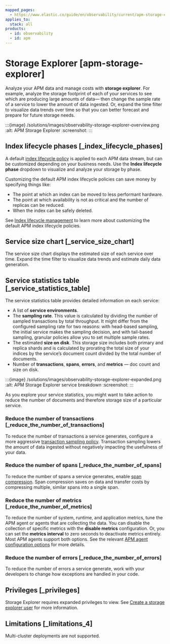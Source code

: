 ```yaml
---
mapped_pages:
  - https://www.elastic.co/guide/en/observability/current/apm-storage-explorer.html
applies_to:
  stack: all
products:
  - id: observability
  - id: apm
---
```


# Storage Explorer [apm-storage-explorer]

Analyze your APM data and manage costs with **storage explorer**. For example, analyze the storage footprint of each of your services to see which are producing large amounts of data— then change the sample rate of a service to lower the amount of data ingested. Or, expand the time filter to visualize data trends over time so that you can better forecast and prepare for future storage needs.

:::{image} /solutions/images/observability-storage-explorer-overview.png
:alt: APM Storage Explorer
:screenshot:
:::

## Index lifecycle phases [_index_lifecycle_phases]

A default [index lifecycle policy](/solutions/observability/apm/index-lifecycle-management.md) is applied to each APM data stream, but can be customized depending on your business needs. Use the **Index lifecycle phase** dropdown to visualize and analyze your storage by phase.

Customizing the default APM index lifecycle policies can save money by specifying things like:

* The point at which an index can be moved to less performant hardware.
* The point at which availability is not as critical and the number of replicas can be reduced.
* When the index can be safely deleted.

See [Index lifecycle management](/solutions/observability/apm/index-lifecycle-management.md) to learn more about customizing the default APM index lifecycle policies.

## Service size chart [_service_size_chart]

The service size chart displays the estimated size of each service over time. Expand the time filter to visualize data trends and estimate daily data generation.

## Service statistics table [_service_statistics_table]

The service statistics table provides detailed information on each service:

* A list of **service environments**.
* The **sampling rate**. This value is calculated by dividing the number of sampled transactions by total throughput. It might differ from the configured sampling rate for two reasons: with head-based sampling, the initial service makes the sampling decision, and with tail-based sampling, granular policies allow you to set multiple sample rates.
* The estimated **size on disk**. This storage size includes both primary and replica shards and is calculated by prorating the total size of your indices by the service’s document count divided by the total number of documents.
* Number of **transactions**, **spans**, **errors**, and **metrics** — doc count and size on disk.

:::{image} /solutions/images/observability-storage-explorer-expanded.png
:alt: APM Storage Explorer service breakdown
:screenshot:
:::

As you explore your service statistics, you might want to take action to reduce the number of documents and therefore storage size of a particular service.

### Reduce the number of transactions [_reduce_the_number_of_transactions]

To reduce the number of transactions a service generates, configure a more aggressive [transaction sampling policy](/solutions/observability/apm/transaction-sampling.md). Transaction sampling lowers the amount of data ingested without negatively impacting the usefulness of your data.

### Reduce the number of spans [_reduce_the_number_of_spans]

To reduce the number of spans a service generates, enable [span compression](/solutions/observability/apm/spans.md#apm-spans-span-compression). Span compression saves on data and transfer costs by compressing multiple, similar spans into a single span.

### Reduce the number of metrics [_reduce_the_number_of_metrics]

To reduce the number of system, runtime, and application metrics, tune the APM agent or agents that are collecting the data. You can disable the collection of specific metrics with the **disable metrics** configuration. Or, you can set the **metrics interval** to zero seconds to deactivate metrics entirely. Most APM agents support both options. See the relevant [APM agent configuration options](/reference/apm-agents/index.md) for more details.

### Reduce the number of errors [_reduce_the_number_of_errors]

To reduce the number of errors a service generate, work with your developers to change how exceptions are handled in your code.

## Privileges [_privileges]

Storage Explorer requires expanded privileges to view. See [Create a storage explorer user](/solutions/observability/apm/ui-user-storage-explorer.md) for more information.

## Limitations [_limitations_4]

Multi-cluster deployments are not supported.
